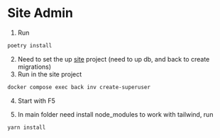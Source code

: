 # Site Admin

1. Run

```bash
poetry install
```

2. Need to set the up [site](https://github.com/Simple2B/site) project (need to up db, and back to create migrations)
3. Run in the site project

```bash
docker compose exec back inv create-superuser
```

4. Start with F5

5. In main folder need install node_modules to work with tailwind, run

```bash
yarn install
```
